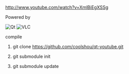 
http://www.youtube.com/watch?v=XmlBiEgXSSg

Powered by

![Qt](https://github.com/skhaz/qt-youtube/raw/master/assets/imgs/qt.png) ![VLC](https://github.com/skhaz/qt-youtube/raw/master/assets/imgs/vlc.png)


compile

 1. git clone https://github.com/coolshou/qt-youtube.git

 2. git submodule init

 3. git submodule update
